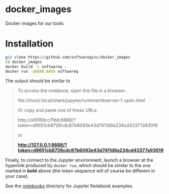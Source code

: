 # docker_images

Docker images for our tools

# Installation

```bash
git clone https://github.com/softwareqinc/docker_images
cd docker_images
docker build -t softwareq .
docker run -p8888:8888 softwareq
```

The output should be similar to 

> To access the notebook, open this file in a browser:
> 
> file:///root/.local/share/jupyter/runtime/nbserver-1-open.html
> 
> Or copy and paste one of these URLs:
> 
> http://a16168cc7fdd:8888/?token=d9651cb8726cdc87b6093e43d7411d9a234cd43377a93019
> 
> or 
> 
> **http://127.0.0.1:8888/?token=d9651cb8726cdc87b6093e43d7411d9a234cd43377a93019**

Finally, to connect to the Jupyter environment, launch a browser at the hyperlink produced by `docker run`, 
which should be similar to the one  marked in **bold** above 
(the token sequence will of course be different in your case).

See the [notebooks](https://github.com/softwareQinc/docker_images/tree/main/notebooks) directory for Jupyter Notebook examples.
